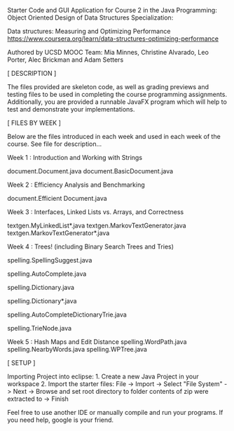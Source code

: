 Starter Code and GUI Application for Course 2 in the
Java Programming: Object Oriented Design of 
Data Structures Specialization:

Data structures: Measuring and Optimizing Performance
https://www.coursera.org/learn/data-structures-optimizing-performance

Authored by UCSD MOOC Team:
Mia Minnes, Christine Alvarado, Leo Porter, Alec Brickman
and Adam Setters


[ DESCRIPTION ]

The files provided are skeleton code, as well as grading previews and 
testing files to be used in completing the course programming 
assignments. Additionally, you are provided a runnable JavaFX program 
which will help to test and demonstrate your implementations.

[ FILES BY WEEK ]

Below are the files introduced in each week and used in each week
of the course. See file for description...

Week 1 : Introduction and Working with Strings

document.Document.java
document.BasicDocument.java

Week 2 : Efficiency Analysis and Benchmarking

document.Efficient
Document.java

Week 3 : Interfaces, Linked Lists vs. Arrays, and Correctness

textgen.MyLinkedList*.java
textgen.MarkovTextGenerator.java
textgen.MarkovTextGenerator*.java

Week 4 : Trees! (including Binary Search Trees and Tries)

spelling.SpellingSuggest.java

spelling.AutoComplete.java

spelling.Dictionary.java

spelling.Dictionary*.java

spelling.AutoCompleteDictionaryTrie.java

spelling.TrieNode.java

Week 5 : Hash Maps and Edit Distance
spelling.WordPath.java
spelling.NearbyWords.java
spelling.WPTree.java

[ SETUP ] 

Importing Project into eclipse:
	1. Create a new Java Project in your workspace
	2. Import the starter files:
	  File -> Import -> Select "File System" -> Next -> Browse and set 
	  root directory to folder contents of zip were extracted to -> Finish

Feel free to use another IDE or manually compile and run your programs.
If you need help, google is your friend.

